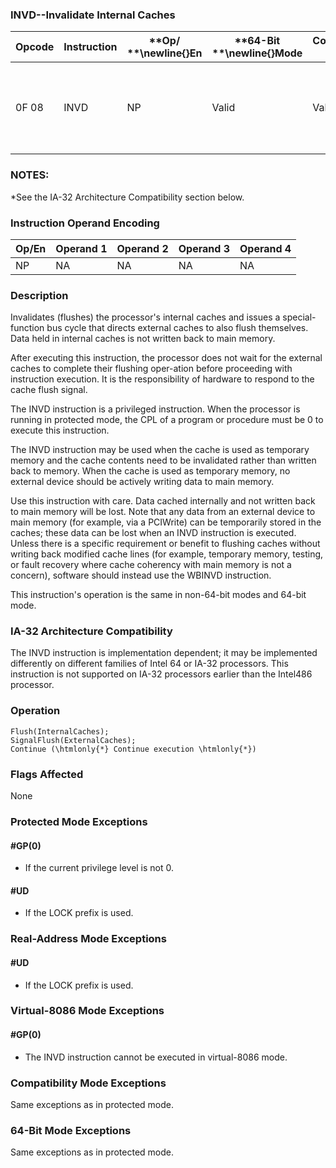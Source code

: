 ### INVD--Invalidate Internal Caches


|**Opcode**|**Instruction**|**Op/ **\newline{}**En**|**64-Bit **\newline{}**Mode**|**Compat/**\newline{}**Leg Mode**|**Description**|
|----------|---------------|------------------------|-----------------------------|---------------------------------|---------------|
|0F 08|INVD|NP|Valid|Valid|Flush internal caches; initiate flushing of external caches.|
### NOTES:


*See the IA-32 Architecture Compatibility section below.

### Instruction Operand Encoding


|Op/En|Operand 1|Operand 2|Operand 3|Operand 4|
|-----|---------|---------|---------|---------|
|NP|NA|NA|NA|NA|
### Description


Invalidates (flushes) the processor's internal caches and issues a special-function bus cycle that directs external caches to also flush themselves. Data held in internal caches is not written back to main memory. 

After executing this instruction, the processor does not wait for the external caches to complete their flushing oper-ation before proceeding with instruction execution. It is the responsibility of hardware to respond to the cache flush signal.

The INVD instruction is a privileged instruction. When the processor is running in protected mode, the CPL of a program or procedure must be 0 to execute this instruction.

The INVD instruction may be used when the cache is used as temporary memory and the cache contents need to be invalidated rather than written back to memory. When the cache is used as temporary memory, no external device should be actively writing data to main memory. 

Use this instruction with care. Data cached internally and not written back to main memory will be lost. Note that any data from an external device to main memory (for example, via a PCIWrite) can be temporarily stored in the caches; these data can be lost when an INVD instruction is executed. Unless there is a specific requirement or benefit to flushing caches without writing back modified cache lines (for example, temporary memory, testing, or fault recovery where cache coherency with main memory is not a concern), software should instead use the WBINVD instruction.

This instruction's operation is the same in non-64-bit modes and 64-bit mode.

### IA-32 Architecture Compatibility


The INVD instruction is implementation dependent; it may be implemented differently on different families of Intel 64 or IA-32 processors. This instruction is not supported on IA-32 processors earlier than the Intel486 processor.


### Operation

```info-verb
Flush(InternalCaches);
SignalFlush(ExternalCaches);
Continue (\htmlonly{*} Continue execution \htmlonly{*})
```
### Flags Affected


None


### Protected Mode Exceptions

#### #GP(0)
* If the current privilege level is not 0.

#### #UD
* If the LOCK prefix is used.

### Real-Address Mode Exceptions

#### #UD
* If the LOCK prefix is used.

### Virtual-8086 Mode Exceptions

#### #GP(0)
* The INVD instruction cannot be executed in virtual-8086 mode.

### Compatibility Mode Exceptions



Same exceptions as in protected mode.


### 64-Bit Mode Exceptions



Same exceptions as in protected mode.

